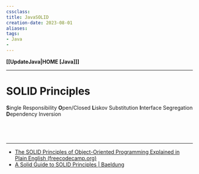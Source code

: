 ```yaml
---
cssclass:
title: JavaSOLID
creation-date: 2023-08-01
aliases:
tags:
- Java
- 
---
```

**[[UpdateJava|HOME [Java]]]**

---
# SOLID Principles
**S**ingle Responsibility
**O**pen/Closed
**L**iskov Substitution
**I**nterface Segregation
**D**ependency Inversion

<br>

# 
---
- [The SOLID Principles of Object-Oriented Programming Explained in Plain English (freecodecamp.org)](https://www.freecodecamp.org/news/solid-principles-explained-in-plain-english/)
- [A Solid Guide to SOLID Principles | Baeldung](https://www.baeldung.com/solid-principles)